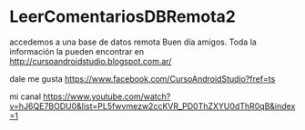 LeerComentariosDBRemota2
========================

accedemos a una base de datos remota
Buen día amigos. 
Toda la información la pueden encontrar en 
http://cursoandroidstudio.blogspot.com.ar/

dale me gusta
https://www.facebook.com/CursoAndroidStudio?fref=ts

mi canal
https://www.youtube.com/watch?v=hJ6QE7BODU0&list=PL5fwvmezw2ccKVR_PD0ThZXYU0dThR0qB&index=1
